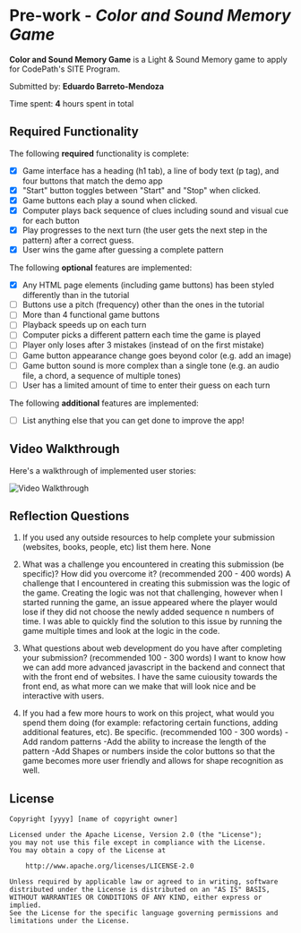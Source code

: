 # Pre-work - *Color and Sound Memory Game*

**Color and Sound Memory Game** is a Light & Sound Memory game to apply for CodePath's SITE Program. 

Submitted by: **Eduardo Barreto-Mendoza**

Time spent: **4** hours spent in total

## Required Functionality

The following **required** functionality is complete:

* [X] Game interface has a heading (h1 tab), a line of body text (p tag), and four buttons that match the demo app
* [X] "Start" button toggles between "Start" and "Stop" when clicked. 
* [X] Game buttons each play a sound when clicked. 
* [X] Computer plays back sequence of clues including sound and visual cue for each button
* [X] Play progresses to the next turn (the user gets the next step in the pattern) after a correct guess. 
* [X] User wins the game after guessing a complete pattern

The following **optional** features are implemented:

* [X] Any HTML page elements (including game buttons) has been styled differently than in the tutorial
* [ ] Buttons use a pitch (frequency) other than the ones in the tutorial
* [ ] More than 4 functional game buttons
* [ ] Playback speeds up on each turn
* [ ] Computer picks a different pattern each time the game is played
* [ ] Player only loses after 3 mistakes (instead of on the first mistake)
* [ ] Game button appearance change goes beyond color (e.g. add an image)
* [ ] Game button sound is more complex than a single tone (e.g. an audio file, a chord, a sequence of multiple tones)
* [ ] User has a limited amount of time to enter their guess on each turn

The following **additional** features are implemented:

- [ ] List anything else that you can get done to improve the app!

## Video Walkthrough

Here's a walkthrough of implemented user stories:

<img src='http://i.imgur.com/link/to/your/gif/file.gif' title='Video Walkthrough' width='' alt='Video Walkthrough' />

## Reflection Questions
1. If you used any outside resources to help complete your submission (websites, books, people, etc) list them here. 
None 

2. What was a challenge you encountered in creating this submission (be specific)? How did you overcome it? (recommended 200 - 400 words) 
A challenge that I encountered in creating this submission was the logic of the game. Creating the logic was not that challenging,
however when I started running the game, an issue appeared where the player would lose if they did not choose the newly added sequence n numbers of time.
I was able to quickly find the solution to this issue by running the game multiple times and look at the logic in the code.

3. What questions about web development do you have after completing your submission? (recommended 100 - 300 words) 
I want to know how we can add more advanced javascript in the backend and connect that with the front end of websites.
I have the same cuiousity towards the front end, as what more can we make that will look nice and be interactive with users.

4. If you had a few more hours to work on this project, what would you spend them doing (for example: refactoring certain functions, adding additional features, etc). Be specific. (recommended 100 - 300 words) 
-Add random patterns
-Add the ability to increase the length of the pattern
-Add Shapes or numbers inside the color buttons so that the game becomes more user friendly and allows for shape recognition as well.




## License

    Copyright [yyyy] [name of copyright owner]

    Licensed under the Apache License, Version 2.0 (the "License");
    you may not use this file except in compliance with the License.
    You may obtain a copy of the License at

        http://www.apache.org/licenses/LICENSE-2.0

    Unless required by applicable law or agreed to in writing, software
    distributed under the License is distributed on an "AS IS" BASIS,
    WITHOUT WARRANTIES OR CONDITIONS OF ANY KIND, either express or implied.
    See the License for the specific language governing permissions and
    limitations under the License.